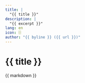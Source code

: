 ```yaml
---
title: |
  "{{ title }}"
description: |
  "{{ excerpt }}"
lang: en
icon: 🗄️
author: "{{ byline }} ({{ url }})"
---
```


# {{ title }}

{{ markdown }}
